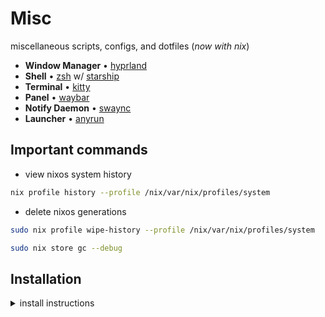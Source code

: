 # Misc

miscellaneous scripts, configs, and dotfiles (_now with nix_)

- **Window Manager** • [hyprland](https://github.com/hyprwm/Hyprland)
- **Shell** • [zsh](https://www.zsh.org) w/ [starship](https://github.com/starship/starship)
- **Terminal** • [kitty](https://github.com/kovidgoyal/kitty)
- **Panel** • [waybar](https://aur.archlinux.org/packages/waybar-hyprland-git)
- **Notify Daemon** • [swaync](https://github.com/ErikReider/SwayNotificationCenter)
- **Launcher** • [anyrun](https://github.com/Kirottu/anyrun)

## Important commands

- view nixos system history

```sh
nix profile history --profile /nix/var/nix/profiles/system
```

- delete nixos generations

```sh
sudo nix profile wipe-history --profile /nix/var/nix/profiles/system
```

```sh
sudo nix store gc --debug
```

## Installation

<details>
<summary>install instructions</summary>

### Preinstall

1. create the ff. GPT partitions:
   | file system | mount point | label | size |
   |- | - | - | - |
   | fat32 | /boot | boot | 512 MiB |
   | linux-swap | | swap | ram size |
   |btrfs | /, /home /nix /nix/store | nixos | the rest |
2. create btrfs subvolumes [1](https://nixos.wiki/wiki/Btrfs)

```sh
nix-shell -p btrfs-progs
mkdir -p /mnt
mount /dev/sdX2 /mnt
btrfs subvolume create /mnt/root
btrfs subvolume create /mnt/home
btrfs subvolume create /mnt/nix
umount /mnt
```

3. mount the partitions and subvolumes

```sh
mount -o compress=zstd,subvol=root /dev/sdX2 /mnt
mkdir /mnt/{home,nix}
mount -o compress=zstd,subvol=home /dev/sdX2 /mnt/home
mount -o compress=zstd,noatime,subvol=nix /dev/sdX2 /mnt/nix

mkdir /mnt/boot
mount /dev/sdX1 /mnt/boot
```

### Install

1. generate nix hardware configs

```sh
nixos-generate-config --root /mnt
```

2. manually add mount options

```sh
nano /mnt/etc/nixos/configuration.nix
```

3. install nixos

```sh
nixos-install
```

4. clone / copy this repo and check if hardware config differs from `/mnt/etc/nixos/hardware-configuration.nix`

5. setup nixos

```sh
sudo nixos-rebuild switch --flake .#pc
```

6. setup home-manager

```sh
home-manager switch --flake .#basic
```

### Post-Install (Manual changes)

- [ ] set user password
- [ ] set timezone via `timedatectl`
- browser stuff
  - [ ] update dark reader to new ui
  - [ ] import stylus styles
- [ ] run Adwaita-for-steam install script
- [ ] select catppuccin theme from obs
- [ ] keepassxc enable theme & settings
- [ ] copyq disable saving keepassxc passwords
</details>

